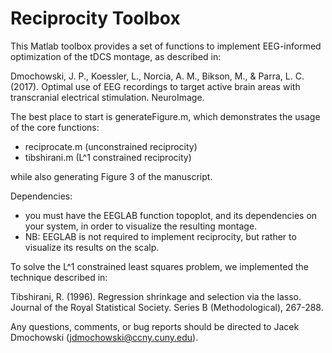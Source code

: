 # Reciprocity Toolbox

This Matlab toolbox provides a set of functions to implement EEG-informed optimization of the tDCS montage, as described in:

Dmochowski, J. P., Koessler, L., Norcia, A. M., Bikson, M., & Parra, L. C. (2017). Optimal use of EEG recordings to target active brain areas with transcranial electrical stimulation. NeuroImage.

The best place to start is generateFigure.m, which demonstrates the usage of the core functions:

  * reciprocate.m (unconstrained reciprocity)
  * tibshirani.m (L^1 constrained reciprocity)

while also generating Figure 3 of the manuscript.

Dependencies:
  * you must have the EEGLAB function topoplot, and its dependencies on your system, in order to visualize the resulting montage.  
  * NB: EEGLAB is not required to implement reciprocity, but rather to visualize its results on the scalp.
  
To solve the L^1 constrained least squares problem, we implemented the technique described in:

Tibshirani, R. (1996). Regression shrinkage and selection via the lasso. Journal of the Royal Statistical Society. Series B (Methodological), 267-288.

Any questions, comments, or bug reports should be directed to Jacek Dmochowski (jdmochowski@ccny.cuny.edu).
